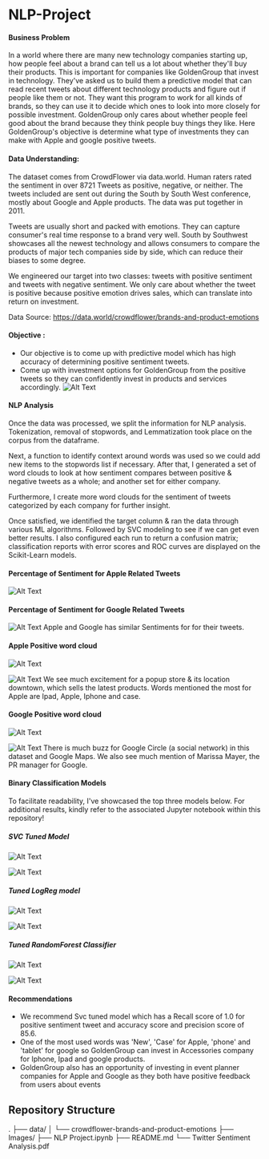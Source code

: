 # NLP-Project
#### Business Problem
In a world where there are many new technology companies starting up, how people feel about a brand can tell us a lot about whether they'll buy their products. This is important for companies like GoldenGroup that invest in technology. They've asked us to build them a predictive model that can read recent tweets about different technology products and figure out if people like them or not. They want this program to work for all kinds of brands, so they can use it to decide which ones to look into more closely for possible investment. GoldenGroup only cares about whether people feel good about the brand because they think people buy things they like. Here GoldenGroup's objective is determine what type of investments they can make with Apple and google positive tweets.
#### Data Understanding:
The dataset comes from CrowdFlower via data.world. Human raters rated the sentiment in over 8721 Tweets as positive, negative, or neither. The tweets included are sent out during the South by South West conference, mostly about Google and Apple products. The data was put together in 2011.

Tweets are usually short and packed with emotions. They can capture consumer's real time response to a brand very well. South by Southwest showcases all the newest technology and allows consumers to compare the products of major tech companies side by side, which can reduce their biases to some degree.

We engineered our target into two classes: tweets with positive sentiment and tweets with negative sentiment. We only care about whether the tweet is positive because positive emotion drives sales, which can translate into return on investment.

Data Source: https://data.world/crowdflower/brands-and-product-emotions
#### Objective :
- Our objective is to come up with predictive model which has high accuracy of determining positive sentiment tweets.
- Come up with investment options for GoldenGroup from the positive tweets so they can confidently invest in products and services accordingly. 
![Alt Text](https://github.com/musairshad/NLP-Project/blob/main/Images/tweets%20per%20sentiment.png)
#### NLP Analysis
Once the data was processed, we split the information for NLP analysis. Tokenization, removal of stopwords, and Lemmatization took place on the corpus from the dataframe.

Next, a function to identify context around words was used so we could add new items to the stopwords list if necessary. After that, I generated a set of word clouds to look at how sentiment compares between positive & negative tweets as a whole; and another set for either company.

Furthermore, I create more word clouds for the sentiment of tweets categorized by each company for further insight.

Once satisfied, we identified the target column & ran the data through various ML algorithms. Followed by SVC modeling to see if we can get even better results. I also configured each run to return a confusion matrix; classification reports with error scores and ROC curves are displayed on the Scikit-Learn models.
#### Percentage of Sentiment for Apple Related Tweets
![Alt Text](https://github.com/musairshad/NLP-Project/blob/main/Images/apple%20tweet%20sentiment%20by%20percentage.png)
#### Percentage of Sentiment for Google Related Tweets
![Alt Text](https://github.com/musairshad/NLP-Project/blob/main/Images/google%20sentiment%20percentage.png)
Apple and Google has similar Sentiments for for their tweets.
#### Apple Positive word cloud


![Alt Text](https://github.com/musairshad/NLP-Project/blob/main/Images/apple%20cloud%20without%20company.png)

![Alt Text](https://github.com/musairshad/NLP-Project/blob/main/Images/apple%20product%204.png)
We see much excitement for a popup store & its location downtown, which sells the latest products. Words mentioned the most for Apple are Ipad, Apple, Iphone and case.


#### Google Positive word cloud
![Alt Text](https://github.com/musairshad/NLP-Project/blob/main/Images/google%20cloud%20without%20company.png)

![Alt Text](https://github.com/musairshad/NLP-Project/blob/main/Images/google%20product%202.png)
There is much buzz for Google Circle (a social network) in this dataset and Google Maps. We also see much mention of Marissa Mayer, the PR manager for Google.


#### Binary Classification Models
To facilitate readability, I've showcased the top three models below. For additional results, kindly refer to the associated Jupyter notebook within this repository!



##### SVC Tuned Model


![Alt Text](https://github.com/musairshad/NLP-Project/blob/main/Images/tuned%20svc%20confusion.png)

![Alt Text](https://github.com/musairshad/NLP-Project/blob/main/Images/roc%20curve%20tuned%20svc.png)

##### Tuned LogReg model

![Alt Text](https://github.com/musairshad/NLP-Project/blob/main/Images/tuned%20log%20reg%20confusion%20matrix.png)

![Alt Text](https://github.com/musairshad/NLP-Project/blob/main/Images/tuned%20log%20reg%20roc%20curve.png)

##### Tuned RandomForest Classifier
![Alt Text](https://github.com/musairshad/NLP-Project/blob/main/Images/tuned%20random%20forest%20confusion.png)

![Alt Text](https://github.com/musairshad/NLP-Project/blob/main/Images/tuned%20random%20forest%20roc%20curve.png)

#### Recommendations
- We recommend Svc tuned model which has a Recall score of 1.0 for positive sentiment tweet and accuracy score and precision score of 85.6. 
- One of the most used words was 'New', 'Case' for Apple, 'phone' and 'tablet' for google so GoldenGroup can invest in Accessories company for Iphone, Ipad and google products.
- GoldenGroup also has an opportunity of investing in event planner companies for Apple and Google as they both have positive feedback from users about events

## Repository Structure
.
├── data/
│   └── crowdflower-brands-and-product-emotions
├── Images/
├── NLP Project.ipynb
├── README.md
└── Twitter Sentiment Analysis.pdf






